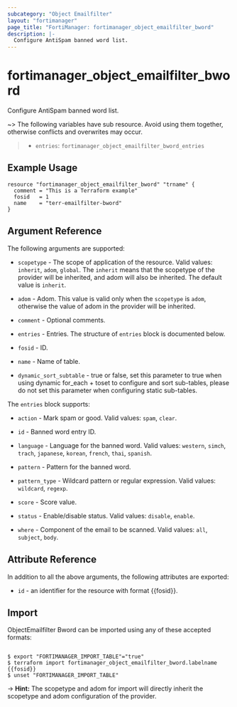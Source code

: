 ```yaml
---
subcategory: "Object Emailfilter"
layout: "fortimanager"
page_title: "FortiManager: fortimanager_object_emailfilter_bword"
description: |-
  Configure AntiSpam banned word list.
---
```


# fortimanager_object_emailfilter_bword
Configure AntiSpam banned word list.

~> The following variables have sub resource. Avoid using them together, otherwise conflicts and overwrites may occur.
>- `entries`: `fortimanager_object_emailfilter_bword_entries`



## Example Usage

```hcl
resource "fortimanager_object_emailfilter_bword" "trname" {
  comment = "This is a Terraform example"
  fosid   = 1
  name    = "terr-emailfilter-bword"
}
```

## Argument Reference


The following arguments are supported:

* `scopetype` - The scope of application of the resource. Valid values: `inherit`, `adom`, `global`. The `inherit` means that the scopetype of the provider will be inherited, and adom will also be inherited. The default value is `inherit`.
* `adom` - Adom. This value is valid only when the `scopetype` is `adom`, otherwise the value of adom in the provider will be inherited.

* `comment` - Optional comments.
* `entries` - Entries. The structure of `entries` block is documented below.
* `fosid` - ID.
* `name` - Name of table.
* `dynamic_sort_subtable` - true or false, set this parameter to true when using dynamic for_each + toset to configure and sort sub-tables, please do not set this parameter when configuring static sub-tables.

The `entries` block supports:

* `action` - Mark spam or good. Valid values: `spam`, `clear`.

* `id` - Banned word entry ID.
* `language` - Language for the banned word. Valid values: `western`, `simch`, `trach`, `japanese`, `korean`, `french`, `thai`, `spanish`.

* `pattern` - Pattern for the banned word.
* `pattern_type` - Wildcard pattern or regular expression. Valid values: `wildcard`, `regexp`.

* `score` - Score value.
* `status` - Enable/disable status. Valid values: `disable`, `enable`.

* `where` - Component of the email to be scanned. Valid values: `all`, `subject`, `body`.



## Attribute Reference

In addition to all the above arguments, the following attributes are exported:
* `id` - an identifier for the resource with format {{fosid}}.

## Import

ObjectEmailfilter Bword can be imported using any of these accepted formats:
```

$ export "FORTIMANAGER_IMPORT_TABLE"="true"
$ terraform import fortimanager_object_emailfilter_bword.labelname {{fosid}}
$ unset "FORTIMANAGER_IMPORT_TABLE"
```
-> **Hint:** The scopetype and adom for import will directly inherit the scopetype and adom configuration of the provider.

